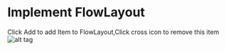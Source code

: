 # Implement FlowLayout
Click Add to add Item to FlowLayout,Click cross icon to remove this item
![alt tag]()

